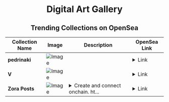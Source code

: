 <div align="center">

# Digital Art Gallery

## Trending Collections on OpenSea

| Collection Name                       | Image                                                                                     | Description                       | OpenSea Link                                                                                          |
|---------------------------------------|-------------------------------------------------------------------------------------------|-----------------------------------|--------------------------------------------------------------------------------------------------------|
| **pedrinaki** | ![Image](https://i.seadn.io/s/raw/files/6d91a16c726d6717a6a994a712f56296.png?w=500&auto=format?w=200&auto=format) |  | <details><summary>Link</summary>[pedrinaki](https://opensea.io/collection/pedrinaki)</details> |
| **V** | ![Image](https://i.seadn.io/s/raw/files/708c67c9bccb480787cffc5bb08b2a41.png?w=500&auto=format?w=200&auto=format) |  | <details><summary>Link</summary>[V](https://opensea.io/collection/v-721)</details> |
| **Zora Posts** | ![Image](https://i.seadn.io/s/raw/files/f6933f20db13497d3857946ac0adf4e6.jpg?w=500&auto=format?w=200&auto=format) | <details><summary>Create and connect onchain. ht...</summary>Create and connect onchain. https://zora.co</details> | <details><summary>Link</summary>[Zora Posts](https://opensea.io/collection/zora-posts-11718)</details> |

</div>